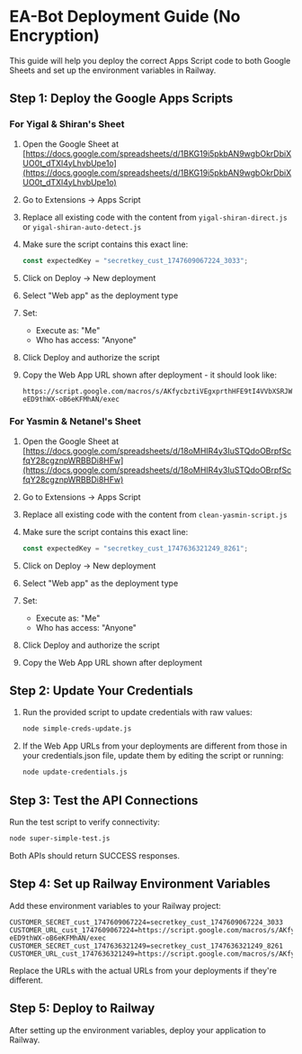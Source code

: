 # EA-Bot Deployment Guide (No Encryption)

This guide will help you deploy the correct Apps Script code to both Google Sheets and set up the environment variables in Railway.

## Step 1: Deploy the Google Apps Scripts

### For Yigal & Shiran's Sheet

1. Open the Google Sheet at [https://docs.google.com/spreadsheets/d/1BKG19i5pkbAN9wgbOkrDbiXUO0t_dTXl4yLhvbUpe1o](https://docs.google.com/spreadsheets/d/1BKG19i5pkbAN9wgbOkrDbiXUO0t_dTXl4yLhvbUpe1o)

2. Go to Extensions → Apps Script

3. Replace all existing code with the content from `yigal-shiran-direct.js` or `yigal-shiran-auto-detect.js`

4. Make sure the script contains this exact line:
   ```javascript
   const expectedKey = "secretkey_cust_1747609067224_3033";
   ```

5. Click on Deploy → New deployment

6. Select "Web app" as the deployment type

7. Set:
   - Execute as: "Me"
   - Who has access: "Anyone"

8. Click Deploy and authorize the script

9. Copy the Web App URL shown after deployment - it should look like:
   ```
   https://script.google.com/macros/s/AKfycbztiVEgxprthHFE9tI4VVbXSRJWekTKhtl90m83WQEWMoNd-eED9thWX-oB6eKFMhAN/exec
   ```

### For Yasmin & Netanel's Sheet

1. Open the Google Sheet at [https://docs.google.com/spreadsheets/d/18oMHIR4y3IuSTQdoOBrpfScfqY28cgznpWRBBDi8HFw](https://docs.google.com/spreadsheets/d/18oMHIR4y3IuSTQdoOBrpfScfqY28cgznpWRBBDi8HFw)

2. Go to Extensions → Apps Script

3. Replace all existing code with the content from `clean-yasmin-script.js`

4. Make sure the script contains this exact line:
   ```javascript
   const expectedKey = "secretkey_cust_1747636321249_8261";
   ```

5. Click on Deploy → New deployment

6. Select "Web app" as the deployment type

7. Set:
   - Execute as: "Me"
   - Who has access: "Anyone"

8. Click Deploy and authorize the script

9. Copy the Web App URL shown after deployment

## Step 2: Update Your Credentials

1. Run the provided script to update credentials with raw values:
   ```bash
   node simple-creds-update.js
   ```

2. If the Web App URLs from your deployments are different from those in your credentials.json file, update them by editing the script or running:
   ```bash
   node update-credentials.js
   ```

## Step 3: Test the API Connections

Run the test script to verify connectivity:
```bash
node super-simple-test.js
```

Both APIs should return SUCCESS responses.

## Step 4: Set up Railway Environment Variables

Add these environment variables to your Railway project:

```
CUSTOMER_SECRET_cust_1747609067224=secretkey_cust_1747609067224_3033
CUSTOMER_URL_cust_1747609067224=https://script.google.com/macros/s/AKfycbztiVEgxprthHFE9tI4VVbXSRJWekTKhtl90m83WQEWMoNd-eED9thWX-oB6eKFMhAN/exec
CUSTOMER_SECRET_cust_1747636321249=secretkey_cust_1747636321249_8261
CUSTOMER_URL_cust_1747636321249=https://script.google.com/macros/s/AKfycbwzUXDhzvz9NDt_7M0qDm64Lutcd7ATH879LoALBEc__e6hUtkLa_BfJZcCp3DHd0nfbg/exec
```

Replace the URLs with the actual URLs from your deployments if they're different.

## Step 5: Deploy to Railway

After setting up the environment variables, deploy your application to Railway.
